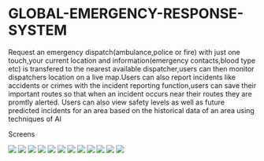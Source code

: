 # GLOBAL-EMERGENCY-RESPONSE-SYSTEM

Request an emergency dispatch(ambulance,police or fire) with just one touch,your current location and information(emergency contacts,blood type etc) 
is transfered to the nearest available dispatcher,users can then monitor dispatchers location on a live map.Users can also report incidents like accidents or crimes with the incident reporting function,users can save their important routes so that when an incident occurs near their routes they are promtly alerted.
Users can also view safety levels as well as future predicted incidents for an area based on the historical data of an area using techniques of AI 


Screens

![](images/dash.png)
![](images/profile.png)
![](images/loc.png)
![](images/loc2.png)
![](images/loc3.png)
![](images/done.png)
![](images/history.png)
![](images/future.png)
![](images/stat.png)
![](images/loc2.png)
![](images/web.png)
![](images/dash2.png)







